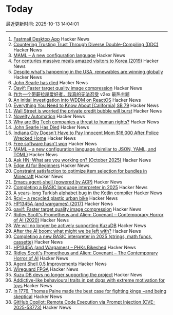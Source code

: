 # Today

最近更新时间: 2025-10-13 14:04:01

--- 
1. [Fastmail Desktop App](https://www.fastmail.com/blog/desktop-app/) Hacker News
2. [Countering Trusting Trust Through Diverse Double-Compiling (DDC)](https://dwheeler.com/trusting-trust/) Hacker News
3. [MAML – A new configuration language](https://maml.dev/) Hacker News
4. [For centuries massive meals amazed visitors to Korea (2019)](https://www.atlasobscura.com/articles/history-of-korean-food) Hacker News
5. [Despite what's happening in the USA, renewables are winning globally](https://thebulletin.org/2025/10/despite-whats-happening-in-the-usa-renewables-are-winning-globally/) Hacker News
6. [John Searle has died](https://www.nytimes.com/2025/10/12/books/john-searle-dead.html) Hacker News
7. [Oavif: Faster target quality image compression](https://giannirosato.com/blog/post/oavif/) Hacker News
8. [作为一个带薪拉屎爱好者，我真的无法忍受](https://www.v2ex.com/t/1164719) v2ex 最热主题
9. [An initial investigation into WDDM on ReactOS](https://reactos.org/blogs/investigating-wddm/) Hacker News
10. [Everything You Need to Know About [California] SB 79](https://mnolangray.substack.com/p/everything-you-need-to-know-about) Hacker News
11. [Wall Street is worried the private credit bubble will burst](https://www.thetimes.com/business-money/economics/article/wall-street-first-brands-private-credit-bubble-risk-363q2tcds) Hacker News
12. [Novelty Automation](https://www.novelty-automation.com/) Hacker News
13. [Why are Big Tech companies a threat to human rights?](https://www.amnesty.org/en/latest/news/2025/08/why-are-big-tech-companies-a-threat-to-human-rights/) Hacker News
14. [John Searle Has Died](https://www.nytimes.com/2025/10/12/books/john-searle-dead.html) Hacker News
15. [Indiana City Doesn't Have to Pay Innocent Mom $16,000 After Police Wrecked Home](https://reason.com/2025/10/10/this-indiana-city-doesnt-have-to-pay-an-innocent-mom-16000-after-police-wrecked-her-home-court-rules/) Hacker News
16. [Free software hasn't won](https://dorotac.eu/posts/fosswon/) Hacker News
17. [MAML – a new configuration language (similar to JSON, YAML, and TOML)](https://maml.dev/) Hacker News
18. [Ask HN: What are you working on? (October 2025)](https://news.ycombinator.com/item?id=45561428) Hacker News
19. [Edge AI for Beginners](https://github.com/microsoft/edgeai-for-beginners) Hacker News
20. [Constraint satisfaction to optimize item selection for bundles in Minecraft](https://www.robw.fyi/2025/10/12/using-constraint-satisfaction-to-optimize-item-selection-for-bundles-in-minecraft/) Hacker News
21. [Emacs agent-shell (powered by ACP)](https://xenodium.com/introducing-agent-shell) Hacker News
22. [Completing a BASIC language interpreter in 2025](https://nanochess.org/ecs_basic_2.html) Hacker News
23. [A years-long Turkish alphabet bug in the Kotlin compiler](https://sam-cooper.medium.com/the-country-that-broke-kotlin-84bdd0afb237) Hacker News
24. [Rcyl – a recycled plastic urban bike](https://rcyl.bike/en/the-bike/) Hacker News
25. [HP1345A (and wargames) (2017)](https://phk.freebsd.dk/hacks/Wargames/) Hacker News
26. [oavif: Faster target quality image compression](https://giannirosato.com/blog/post/oavif/) Hacker News
27. [Ridley Scott's Prometheus and Alien: Covenant – Contemporary Horror of AI (2020)](https://www.ejumpcut.org/archive/jc58.2018/AlpertAlienPrequels/index.html) Hacker News
28. [We will no longer be actively supporting KuzuDB](https://kuzudb.com) Hacker News
29. [After the AI boom: what might we be left with?](https://blog.robbowley.net/2025/10/12/after-the-ai-boom-what-might-we-be-left-with/) Hacker News
30. [Completing a new BASIC interpreter in 2025 (strings, math funcs, cassette)](https://nanochess.org/ecs_basic_2.html) Hacker News
31. [HP1345A (and Wargames) – PHKs Bikeshed](https://phk.freebsd.dk/hacks/Wargames/) Hacker News
32. [Ridley Scott's Prometheus and Alien: Covenant – The Contemporary Horror of AI](https://www.ejumpcut.org/archive/jc58.2018/AlpertAlienPrequels/index.html) Hacker News
33. [Agent Shell 0.5 Improvements](https://xenodium.com/agent-shell-0-5-improvements) Hacker News
34. [Wireguard FPGA](https://github.com/chili-chips-ba/wireguard-fpga) Hacker News
35. [Kuzu DB devs no longer supporting the project](https://kuzudb.com) Hacker News
36. [Addictive-like behavioural traits in pet dogs with extreme motivation for toys](https://www.nature.com/articles/s41598-025-18636-0) Hacker News
37. [In 1776, Thomas Paine made the best case for fighting kings −and being skeptical](https://theconversation.com/in-1776-thomas-paine-made-the-best-case-for-fighting-kings-and-for-being-skeptical-266448) Hacker News
38. [GitHub Copilot: Remote Code Execution via Prompt Injection (CVE-2025-53773)](https://embracethered.com/blog/posts/2025/github-copilot-remote-code-execution-via-prompt-injection/) Hacker News

